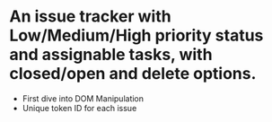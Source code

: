 # An issue tracker with Low/Medium/High priority status and assignable tasks, with closed/open and delete options.

- First dive into DOM Manipulation
- Unique token ID for each issue
